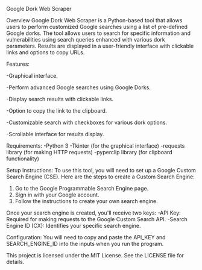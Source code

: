 Google Dork Web Scraper


Overview
Google Dork Web Scraper is a Python-based tool that allows users to perform customized Google searches using a list of pre-defined Google dorks. The tool allows users to search for specific information and vulnerabilities using search queries enhanced with various dork parameters. Results are displayed in a user-friendly interface with clickable links and options to copy URLs.

Features: 

-Graphical interface.

-Perform advanced Google searches using Google Dorks.

-Display search results with clickable links.

-Option to copy the link to the clipboard.

-Customizable search with checkboxes for various dork options.

-Scrollable interface for results display.

Requirements:
-Python 3
-Tkinter (for the graphical interface)
-requests library (for making HTTP requests)
-pyperclip library (for clipboard functionality)

Setup Instructions:
To use this tool, you will need to set up a Google Custom Search Engine (CSE). Here are the steps to create a Custom Search Engine:
1) Go to the Google Programmable Search Engine page.
2) Sign in with your Google account.
3) Follow the instructions to create your own search engine.

Once your search engine is created, you'll receive two keys:
-API Key: Required for making requests to the Google Custom Search API.
-Search Engine ID (CX): Identifies your specific search engine.

Configuration:
You will need to copy and paste the API_KEY and SEARCH_ENGINE_ID into the inputs when you run the program.

This project is licensed under the MIT License. See the LICENSE file for details.
